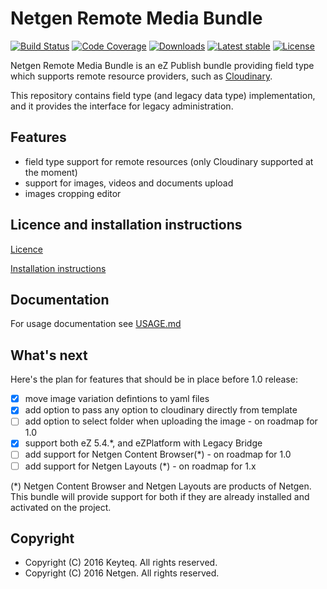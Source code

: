 # Netgen Remote Media Bundle #

[![Build Status](https://img.shields.io/travis/netgen/NetgenRemoteMediaBundle.svg?style=flat-square)](https://travis-ci.org/netgen/NetgenRemoteMediaBundle)
[![Code Coverage](https://img.shields.io/codecov/c/github/netgen/NetgenRemoteMediaBundle.svg?style=flat-square)](https://codecov.io/gh/netgen/NetgenRemoteMediaBundle)
[![Downloads](https://img.shields.io/packagist/dt/netgen/remote-media-bundle.svg?style=flat-square)](https://packagist.org/packages/netgen/remote-media-bundle)
[![Latest stable](https://img.shields.io/packagist/v/netgen/remote-media-bundle.svg?style=flat-square)](https://packagist.org/packages/netgen/remote-media-bundle)
[![License](https://img.shields.io/packagist/l/netgen/remote-media-bundle.svg?style=flat-square)](https://packagist.org/packages/netgen/remote-media-bundle)

Netgen Remote Media Bundle is an eZ Publish bundle providing field type which supports remote resource providers, such as [Cloudinary](http://cloudinary.com/).

This repository contains field type (and legacy data type) implementation, and it provides the interface for legacy administration. 


## Features ##

* field type support for remote resources (only Cloudinary supported at the moment)
* support for images, videos and documents upload
* images cropping editor


## Licence and installation instructions ##

[Licence](LICENCE)

[Installation instructions](Resources/docs/INSTALL.md)


## Documentation ##

For usage documentation see [USAGE.md](Resources/docs/USAGE.md)


## What's next ## 
Here's the plan for features that should be in place before 1.0 release:
- [x] move image variation defintions to yaml files
- [x] add option to pass any option to cloudinary directly from template
- [ ] add option to select folder when uploading the image - on roadmap for 1.0
- [x] support both eZ 5.4.*, and eZPlatform with Legacy Bridge
- [ ] add support for Netgen Content Browser(*) - on roadmap for 1.0
- [ ] add support for Netgen Layouts (*) - on roadmap for 1.x

(*) Netgen Content Browser and Netgen Layouts are products of Netgen. This bundle will provide support for both if they are already installed and activated on the project.


## Copyright ## 

* Copyright (C) 2016 Keyteq. All rights reserved.
* Copyright (C) 2016 Netgen. All rights reserved.
